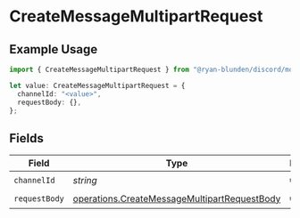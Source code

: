 # CreateMessageMultipartRequest

## Example Usage

```typescript
import { CreateMessageMultipartRequest } from "@ryan-blunden/discord/models/operations";

let value: CreateMessageMultipartRequest = {
  channelId: "<value>",
  requestBody: {},
};
```

## Fields

| Field                                                                                                        | Type                                                                                                         | Required                                                                                                     | Description                                                                                                  |
| ------------------------------------------------------------------------------------------------------------ | ------------------------------------------------------------------------------------------------------------ | ------------------------------------------------------------------------------------------------------------ | ------------------------------------------------------------------------------------------------------------ |
| `channelId`                                                                                                  | *string*                                                                                                     | :heavy_check_mark:                                                                                           | N/A                                                                                                          |
| `requestBody`                                                                                                | [operations.CreateMessageMultipartRequestBody](../../models/operations/createmessagemultipartrequestbody.md) | :heavy_check_mark:                                                                                           | N/A                                                                                                          |